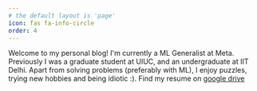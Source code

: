 ```yaml
---
# the default layout is 'page'
icon: fas fa-info-circle
order: 4
---
```


Welcome to my personal blog! I'm currently a ML Generalist at Meta. Previously I was a graduate student at UIUC, and an undergraduate at IIT Delhi. Apart from solving problems (preferably with ML), I enjoy puzzles, trying new hobbies and being idiotic :). Find my resume on [google drive](https://docs.google.com/document/d/1lykZcsDXXaNtI6_lkWp-WalHXjQPcsudqAzri8nJMEw/edit?usp=sharing)
